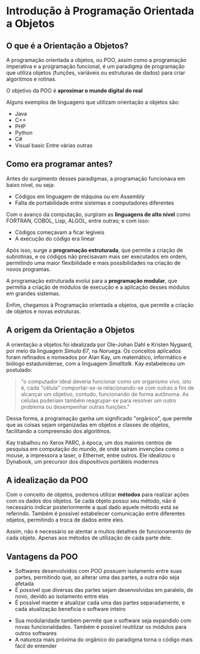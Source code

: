 # Introdução à Programação Orientada a Objetos

## O que é a Orientação a Objetos?

A programação orientada a objetos, ou POO, assim como a programação imperativa e a programação funcional, é um paradigma de programação que utiliza objetos (funções, variáveis ou estruturas de dados) para criar algoritmos e rotinas.

O objetivo da POO é **aproximar o mundo digital do real**

Alguns exemplos de linguagens que utilizam orientação a objetos são:
- Java
- C++
- PHP
- Python
- C#
- Visual basic
Entre várias outras
## Como era programar antes?

Antes do surgimento desses paradigmas, a programação funcionava em baixo nível, ou seja:
- Códigos em linguagem de máquina ou em Assembly
- Falta de portabilidade entre sistemas e computadores diferentes

Com o avanço da computação, surgiram as **linguagens de alto nível** como FORTRAN, COBOL, Lisp, ALGOL, entre outras; e com isso:
* Códigos começavam a ficar legíveis
* A execução do código era linear

Após isso, surge a **programação estruturada**, que permite a criação de subrotinas, e os códigos não precisavam mais ser executados em ordem, permitindo uma maior flexibilidade e mais possibilidades na criação de novos programas.

A programação estruturada evolui para a **programação modular**, que permitia a criação de módulos de execução e a aplicação desses módulos em grandes sistemas.

Enfim, chegamos à Programação orientada a objetos, que permite a criação de objetos e novas estruturas.

## A origem da Orientação a Objetos


A orientação a objetos foi idealizada por Ole-Johan Dahl e Kristen Nygaard, por meio da linguagem *Simula 67*, na Noruega. Os conceitos aplicados foram refinados e nomeados por Alan Kay, um matemático, informático e biólogo estadunidense, com a linguagem *Smalltalk*. Kay estabeleceu um postulado:

> "o computador ideal deveria funcionar como um organismo vivo, isto é, cada "célula" comportar-se-ia relacionando-se com outras a fim de alcançar um objetivo, contudo, funcionando de forma autônoma. As células poderiam também reagrupar-se para resolver um outro problema ou desempenhar outras funções."

Dessa forma, a programação ganha um significado "orgânico", que permite que as coisas sejam organizadas em objetos e classes de objetos, facilitando a compreensão dos algoritmos.

Kay trabalhou no Xerox PARC, à época, um dos maiores centros de pesquisa em computação do mundo, de onde saíram invenções como o mouse, a impressora a laser, o Ethernet, entre outros. Ele idealizou o Dynabook, um precursor dos dispositivos portáteis modernos

## A idealização da POO

Com o conceito de objetos, podemos utilizar **métodos** para realizar ações com os dados dos objetos. Se cada objeto possui seu método, não é necessário indicar posteriormente a qual dado aquele método está se referindo. Também é possível estabelecer comunicação entre diferentes objetos, permitindo a troca de dados entre eles.

Assim, não é necessário se atentar a muitos detalhes de funcionamento de cada objeto. Apenas aos métodos de utilização de cada parte dele.

## Vantagens da POO

- Softwares desenvolvidos com POO possuem isolamento entre suas partes, permitindo que, ao alterar uma das partes, a outra não seja afetada
- É possível que diversas das partes sejam desenvolvidas em paralelo, de novo, devido ao isolamento entre elas
- É possível manter e atualizar cada uma das partes separadamente, e cada atualização beneficia o software inteiro
* Sua modularidade também permite que o software seja expandido com novas funcionalidades. Também é possível reutilizar os módulos para outros softwares
*  A natureza mais próxima do orgânico do paradigma torna o código mais fácil de entender


